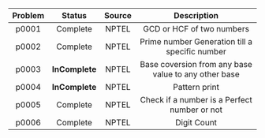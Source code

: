 | Problem | Status | Source | Description |
|  :---:  |  :---: |  :---:  | :---:  |
| p0001 | Complete | NPTEL | GCD or HCF of two numbers |
| p0002 | Complete | NPTEL | Prime number Generation till a specific number |
| p0003 | **InComplete** | NPTEL | Base coversion from any base value to any other base |
| p0004 | **InComplete** | NPTEL | Pattern print |
| p0005 | Complete | NPTEL | Check if a number is a Perfect number or not |
| p0006 | Complete | NPTEL | Digit Count |